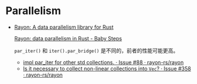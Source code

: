 # Parallelism
- [Rayon: A data parallelism library for Rust](https://github.com/rayon-rs/rayon)

  [Rayon: data parallelism in Rust - Baby Steps](https://smallcultfollowing.com/babysteps/blog/2015/12/18/rayon-data-parallelism-in-rust/)

  `par_iter()` 和 `iter().par_bridge()` 是不同的，前者的性能可能更高。
  - [impl par_iter for other std collections. · Issue #88 · rayon-rs/rayon](https://github.com/rayon-rs/rayon/issues/88)
  - [Is it necessary to collect non-linear collections into `Vec`? · Issue #358 · rayon-rs/rayon](https://github.com/rayon-rs/rayon/issues/358)